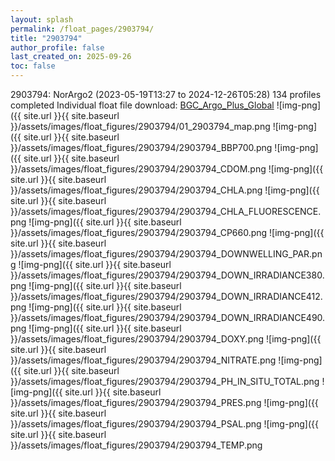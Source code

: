 ```yaml
---
layout: splash
permalink: /float_pages/2903794/
title: "2903794"
author_profile: false
last_created_on: 2025-09-26
toc: false
---
```

 
2903794: NorArgo2 (2023-05-19T13:27 to 2024-12-26T05:28)
134 profiles completed
Individual float file download: [BGC_Argo_Plus_Global](https://ftp.soest.hawaii.edu/bgc_argo_plus/Individual_Floats/outliers_removed/2903794_Sprof_processed.nc)
![img-png]({{ site.url }}{{ site.baseurl }}/assets/images/float_figures/2903794/01_2903794_map.png
![img-png]({{ site.url }}{{ site.baseurl }}/assets/images/float_figures/2903794/2903794_BBP700.png
![img-png]({{ site.url }}{{ site.baseurl }}/assets/images/float_figures/2903794/2903794_CDOM.png
![img-png]({{ site.url }}{{ site.baseurl }}/assets/images/float_figures/2903794/2903794_CHLA.png
![img-png]({{ site.url }}{{ site.baseurl }}/assets/images/float_figures/2903794/2903794_CHLA_FLUORESCENCE.png
![img-png]({{ site.url }}{{ site.baseurl }}/assets/images/float_figures/2903794/2903794_CP660.png
![img-png]({{ site.url }}{{ site.baseurl }}/assets/images/float_figures/2903794/2903794_DOWNWELLING_PAR.png
![img-png]({{ site.url }}{{ site.baseurl }}/assets/images/float_figures/2903794/2903794_DOWN_IRRADIANCE380.png
![img-png]({{ site.url }}{{ site.baseurl }}/assets/images/float_figures/2903794/2903794_DOWN_IRRADIANCE412.png
![img-png]({{ site.url }}{{ site.baseurl }}/assets/images/float_figures/2903794/2903794_DOWN_IRRADIANCE490.png
![img-png]({{ site.url }}{{ site.baseurl }}/assets/images/float_figures/2903794/2903794_DOXY.png
![img-png]({{ site.url }}{{ site.baseurl }}/assets/images/float_figures/2903794/2903794_NITRATE.png
![img-png]({{ site.url }}{{ site.baseurl }}/assets/images/float_figures/2903794/2903794_PH_IN_SITU_TOTAL.png
![img-png]({{ site.url }}{{ site.baseurl }}/assets/images/float_figures/2903794/2903794_PRES.png
![img-png]({{ site.url }}{{ site.baseurl }}/assets/images/float_figures/2903794/2903794_PSAL.png
![img-png]({{ site.url }}{{ site.baseurl }}/assets/images/float_figures/2903794/2903794_TEMP.png
